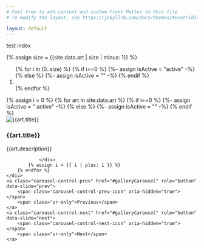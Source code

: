 ```yaml
---
# Feel free to add content and custom Front Matter to this file.
# To modify the layout, see https://jekyllrb.com/docs/themes/#overriding-theme-defaults

layout: default
---
```




test index  
<div id="galleryCarousel" class="carousel slide" data-interval="20000" data-ride="carousel">
    {% assign size =  {{site.data.art | size | minus: 1}} %}
    <ol class="carousel-indicators">
        {% for i in (0..size) %}
            {% if i==0 %} {%- assign isActive = "active" -%}
            {% else %} {%- assign isActive = "" -%}
            {% endif %}
            <li data-target="#galleryCarousel" data-slide-to="{{i}}" class="{{isActive}}"></li>
        {% endfor %}
    </ol>
    <div class="carousel-inner">
        {% assign i = 0 %}
        {% for art in site.data.art %}
            {% if i==0 %} {%- assign isActive = " active" -%}
            {% else %} {%- assign isActive = "" -%}
            {% endif %}
                <div class= '{{"carousel-item" | append: isActive }}'>
                    <img src='{{art.thumbnail}}' class='d-block h-10' alt='{{art.title}}'>
                    <div class="carousel-caption">
                        <h3>{{art.title}}</h3>
                        <p>{{art.description}}</p>
                    </div>




                </div>
            {% assign i = {{ i | plus: 1 }} %}
        {% endfor %}
    </div>
    <a class="carousel-control-prev" href="#galleryCarousel" role="button" data-slide="prev">
        <span class="carousel-control-prev-icon" aria-hidden="true"></span>
        <span class="sr-only">Previous</span>
    </a>
    <a class="carousel-control-next" href="#galleryCarousel" role="button" data-slide="next">
        <span class="carousel-control-next-icon" aria-hidden="true"></span>
        <span class="sr-only">Next</span>
    </a>
</div>